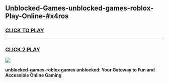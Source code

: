 
## Unblocked-Games-unblocked-games-roblox-Play-Online-#x4ros
<h3>
<a href="https://premium.freeplayer.one?title=unblocked-games-roblox&ref=24F">CLICK TO PLAY</a></h3>
<hr>

<h3>
<a href="https://premium.freeplayer.one?title=unblocked-games-roblox&ref=24F">CLICK 2 PLAY</a>
  
</h3>

<a href="https://premium.freeplayer.one?title=unblocked-games-roblox&ref=24F/"><img src="https://clearcache.store/games.png"></a>


**unblocked-games-roblox games unblocked: Your Gateway to Fun and Accessible Online Gaming**
